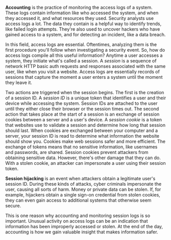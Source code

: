 **Accounting** is the practice of monitoring the access logs of a system. These logs contain information like who accessed the system, and when they accessed it, and what resources they used.
Security analysts use access logs a lot. The data they contain is a helpful way to identify trends, like failed login attempts. They're also used to uncover hackers who have gained access to a system, and for detecting an incident, like a data breach.

In this field, access logs are essential. Oftentimes, analyzing them is the first procedure you'll follow when investigating a security event. So, how do access logs compile all this useful information? 
Anytime a user accesses a system, they initiate what's called a session. A *session* is a sequence of network HTTP basic auth requests and responses associated with the same user, like when you visit a website. Access logs are essentially records of sessions that capture the moment a user enters a system until the moment they leave it.

Two actions are triggered when the session begins. The first is the creation of a session ID. A *session ID* is a unique token that identifies a user and their device while accessing the system. Session IDs are attached to the user until they either close their browser or the session times out.
The second action that takes place at the start of a session is an exchange of session cookies between a server and a user's device. A *session cookie* is a token that websites use to validate a session and determine how long that session should last. When cookies are exchanged between your computer and a server, your session ID is read to determine what information the website should show you.
Cookies make web sessions safer and more efficient. The exchange of tokens means that no sensitive information, like usernames and passwords, are shared. Session cookies prevent attackers from obtaining sensitive data. However, there's other damage that they can do. With a stolen cookie, an attacker can impersonate a user using their session token.

**Session hijacking** is an event when attackers obtain a legitimate user's session ID. During these kinds of attacks, cyber criminals impersonate the user, causing all sorts of harm. Money or private data can be stolen. If, for example, hijackers obtain a single sign-on credential from stolen cookies, they can even gain access to additional systems that otherwise seem secure.

This is one reason why accounting and monitoring session logs is so important. Unusual activity on access logs can be an indication that information has been improperly accessed or stolen. At the end of the day, accounting is how we gain valuable insight that makes information safer.